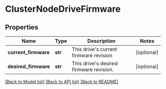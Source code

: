 # ClusterNodeDriveFirmware

## Properties
Name | Type | Description | Notes
------------ | ------------- | ------------- | -------------
**current_firmware** | **str** | This drive&#39;s current firmware revision | [optional] 
**desired_firmware** | **str** | This drive&#39;s desired firmware revision. | [optional] 

[[Back to Model list]](../README.md#documentation-for-models) [[Back to API list]](../README.md#documentation-for-api-endpoints) [[Back to README]](../README.md)


